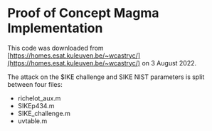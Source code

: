 # Proof of Concept Magma Implementation

This code was downloaded from [https://homes.esat.kuleuven.be/~wcastryc/](https://homes.esat.kuleuven.be/~wcastryc/) on 3 August 2022. 

The attack on the $IKE challenge and SIKE NIST parameters is split between four files:

- richelot_aux.m
- SIKEp434.m
- SIKE_challenge.m
- uvtable.m